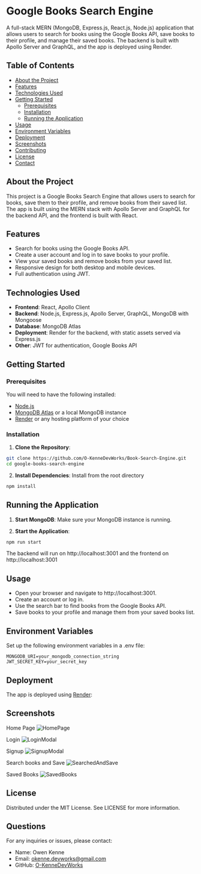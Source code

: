 # Google Books Search Engine

A full-stack MERN (MongoDB, Express.js, React.js, Node.js) application that allows users to search for books using the Google Books API, save books to their profile, and manage their saved books. The backend is built with Apollo Server and GraphQL, and the app is deployed using Render.

## Table of Contents

- [About the Project](#about-the-project)
- [Features](#features)
- [Technologies Used](#technologies-used)
- [Getting Started](#getting-started)
  - [Prerequisites](#prerequisites)
  - [Installation](#installation)
  - [Running the Application](#running-the-application)
- [Usage](#usage)
- [Environment Variables](#environment-variables)
- [Deployment](#deployment)
- [Screenshots](#screenshots)
- [Contributing](#contributing)
- [License](#license)
- [Contact](#contact)

## About the Project

This project is a Google Books Search Engine that allows users to search for books, save them to their profile, and remove books from their saved list. The app is built using the MERN stack with Apollo Server and GraphQL for the backend API, and the frontend is built with React.

## Features

- Search for books using the Google Books API.
- Create a user account and log in to save books to your profile.
- View your saved books and remove books from your saved list.
- Responsive design for both desktop and mobile devices.
- Full authentication using JWT.

## Technologies Used

- **Frontend**: React, Apollo Client
- **Backend**: Node.js, Express.js, Apollo Server, GraphQL, MongoDB with Mongoose
- **Database**: MongoDB Atlas
- **Deployment**: Render for the backend, with static assets served via Express.js
- **Other**: JWT for authentication, Google Books API

## Getting Started

### Prerequisites

You will need to have the following installed:

- [Node.js](https://nodejs.org/)
- [MongoDB Atlas](https://www.mongodb.com/cloud/atlas) or a local MongoDB instance
- [Render](https://render.com/) or any hosting platform of your choice

### Installation

1. **Clone the Repository**:

```bash
git clone https://github.com/O-KenneDevWorks/Book-Search-Engine.git
cd google-books-search-engine
```

2. **Install Dependencies**:
Install from the root directory
```bash
npm install
```

## Running the Application

1. **Start MongoDB**: Make sure your MongoDB instance is running.

2. **Start the Application**: 
```bash
npm run start
```

The backend will run on http://localhost:3001 and the frontend on http://localhost:3001

## Usage
- Open your browser and navigate to http://localhost:3001.
- Create an account or log in.
- Use the search bar to find books from the Google Books API.
- Save books to your profile and manage them from your saved books list.

## Environment Variables
Set up the following environment variables in a .env file:
```
MONGODB_URI=your_mongodb_connection_string
JWT_SECRET_KEY=your_secret_key
```

## Deployment
The app is deployed using [Render](https://book-search-engine-oyzl.onrender.com/):

## Screenshots
Home Page
![HomePage](./public/BookSearchHomePage.png)

Login
![LoginModal](./public/BookSearchLoginModal.png)

Signup
![SignupModal](./public/BookSearchSignupModal.png)

Search books and Save
![SearchedAndSave](./public/BookSearchSearchAndSave.png)

Saved Books
![SavedBooks](./public/BookSearchSavedBooks.png)

## License
Distributed under the MIT License. See LICENSE for more information.

## Questions
For any inquiries or issues, please contact:

- Name: Owen Kenne
- Email: <okenne.devworks@gmail.com>
- GitHub: [O-KenneDevWorks](https://github.com/O-KenneDevWorks/)
